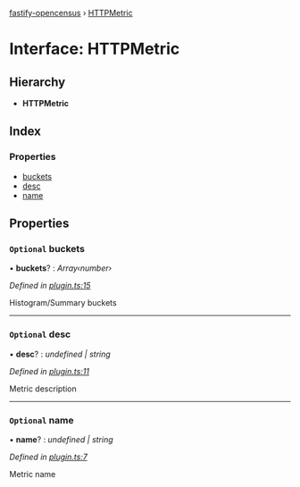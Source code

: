 [fastify-opencensus](../README.md) › [HTTPMetric](httpmetric.md)

# Interface: HTTPMetric

## Hierarchy

- **HTTPMetric**

## Index

### Properties

- [buckets](httpmetric.md#optional-buckets)
- [desc](httpmetric.md#optional-desc)
- [name](httpmetric.md#optional-name)

## Properties

### `Optional` buckets

• **buckets**? : _Array‹number›_

_Defined in [plugin.ts:15](https://github.com/rhaymo/fastify-opencensus/blob/a41dab0/src/plugin.ts#L15)_

Histogram/Summary buckets

---

### `Optional` desc

• **desc**? : _undefined | string_

_Defined in [plugin.ts:11](https://github.com/rhaymo/fastify-opencensus/blob/a41dab0/src/plugin.ts#L11)_

Metric description

---

### `Optional` name

• **name**? : _undefined | string_

_Defined in [plugin.ts:7](https://github.com/rhaymo/fastify-opencensus/blob/a41dab0/src/plugin.ts#L7)_

Metric name
